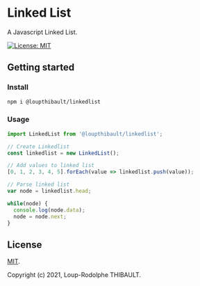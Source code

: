 # Linked List

A Javascript Linked List.

[![License: MIT](https://img.shields.io/badge/license-MIT-green.svg)](https://github.com/loupthibault/linkedlist/blob/master/LICENSE)

## Getting started

### Install
```sh
npm i @loupthibault/linkedlist
```

### Usage

```js
import LinkedList from '@loupthibault/linkedlist';

// Create Linkedlist
const linkedlist = new LinkedList();

// Add values to linked list
[0, 1, 2, 3, 4, 5].forEach(value => linkedlist.push(value));

// Parse linked list
var node = linkedlist.head;

while(node) {
  console.log(node.data);
  node = node.next;
}

```

## License

[MIT](LICENSE).

Copyright (c) 2021, Loup-Rodolphe THIBAULT.